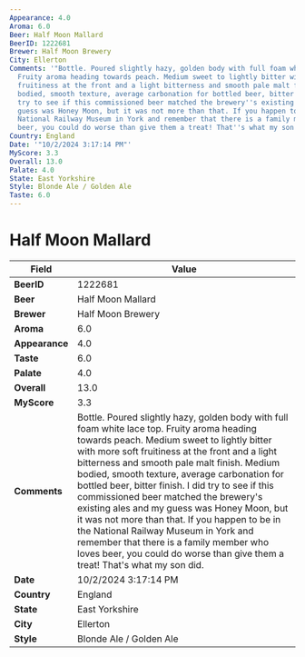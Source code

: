 ```yaml
---
Appearance: 4.0
Aroma: 6.0
Beer: Half Moon Mallard
BeerID: 1222681
Brewer: Half Moon Brewery
City: Ellerton
Comments: '"Bottle. Poured slightly hazy, golden body with full foam white lace top.
  Fruity aroma heading towards peach. Medium sweet to lightly bitter with more soft
  fruitiness at the front and a light bitterness and smooth pale malt finish. Medium
  bodied, smooth texture, average carbonation for bottled beer, bitter finish. I did
  try to see if this commissioned beer matched the brewery''s existing ales and my
  guess was Honey Moon, but it was not more than that. If you happen to be in the
  National Railway Museum in York and remember that there is a family member who loves
  beer, you could do worse than give them a treat! That''s what my son did."'
Country: England
Date: '"10/2/2024 3:17:14 PM"'
MyScore: 3.3
Overall: 13.0
Palate: 4.0
State: East Yorkshire
Style: Blonde Ale / Golden Ale
Taste: 6.0
---
```


# Half Moon Mallard

| Field         | Value |
|---------------|-------|
| **BeerID** | 1222681 |
| **Beer** | Half Moon Mallard |
| **Brewer** | Half Moon Brewery |
| **Aroma** | 6.0 |
| **Appearance** | 4.0 |
| **Taste** | 6.0 |
| **Palate** | 4.0 |
| **Overall** | 13.0 |
| **MyScore** | 3.3 |
| **Comments** | Bottle. Poured slightly hazy, golden body with full foam white lace top. Fruity aroma heading towards peach. Medium sweet to lightly bitter with more soft fruitiness at the front and a light bitterness and smooth pale malt finish. Medium bodied, smooth texture, average carbonation for bottled beer, bitter finish. I did try to see if this commissioned beer matched the brewery's existing ales and my guess was Honey Moon, but it was not more than that. If you happen to be in the National Railway Museum in York and remember that there is a family member who loves beer, you could do worse than give them a treat! That's what my son did. |
| **Date** | 10/2/2024 3:17:14 PM |
| **Country** | England |
| **State** | East Yorkshire |
| **City** | Ellerton |
| **Style** | Blonde Ale / Golden Ale |
